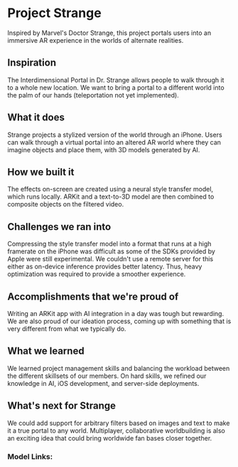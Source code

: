 # Project Strange
Inspired by Marvel's Doctor Strange, this project portals users into an immersive AR experience in the worlds of alternate realities. 

## Inspiration
The Interdimensional Portal in Dr. Strange allows people to walk through it to a whole new location. We want to bring a portal to a different world into the palm of our hands (teleportation not yet implemented).

## What it does
Strange projects a stylized version of the world through an iPhone. Users can walk through a virtual portal into an altered AR world where they can imagine objects and place them, with 3D models generated by AI.

## How we built it
The effects on-screen are created using a neural style transfer model, which runs locally. ARKit and a text-to-3D model are then combined to composite objects on the filtered video.

## Challenges we ran into
Compressing the style transfer model into a format that runs at a high framerate on the iPhone was difficult as some of the SDKs provided by Apple were still experimental. We couldn't use a remote server for this either as on-device inference provides better latency. Thus, heavy optimization was required to provide a smoother experience.

## Accomplishments that we're proud of
Writing an ARKit app with AI integration in a day was tough but rewarding. We are also proud of our ideation process, coming up with something that is very different from what we typically do.

## What we learned
We learned project management skills and balancing the workload between the different skillsets of our members. On hard skills, we refined our knowledge in AI, iOS development, and server-side deployments.

## What's next for Strange
We could add support for arbitrary filters based on images and text to make it a true portal to any world. Multiplayer, collaborative worldbuilding is also an exciting idea that could bring worldwide fan bases closer together.

### Model Links:
